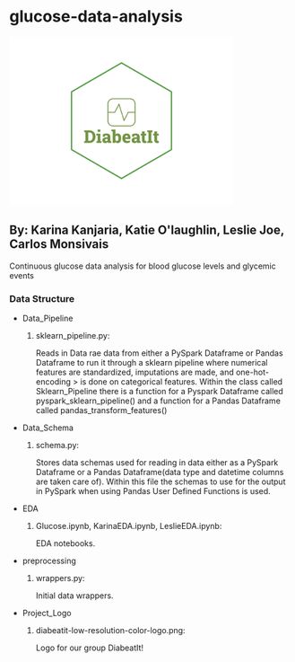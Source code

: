 # glucose-data-analysis
<p> <img src="Project_Logo/diabeatit-low-resolution-color-logo.png" width="400" height="300"/></p>

## By: Karina Kanjaria, Katie O'laughlin, Leslie Joe, Carlos Monsivais
Continuous glucose data analysis for blood glucose levels and glycemic events

### Data Structure
* Data_Pipeline
    1. sklearn_pipeline.py:

        Reads in Data rae data from either a PySpark Dataframe or Pandas Dataframe to run it through a sklearn pipeline where numerical 
        features are standardized, imputations are made, and one-hot-encoding > is done on categorical features. Within the 
        class called Sklearn_Pipeline there is a function for a Pyspark Dataframe called pyspark_sklearn_pipeline() and a function
        for a Pandas Dataframe called pandas_transform_features()

* Data_Schema
    1. schema.py:
    
        Stores data schemas used for reading in data either as a PySpark Dataframe or a Pandas Dataframe(data type and datetime columns are taken care of).
        Within this file the schemas to use for the output in PySpark when using Pandas User Defined Functions is used.

* EDA
    1. Glucose.ipynb, KarinaEDA.ipynb, LeslieEDA.ipynb:

        EDA notebooks.

* preprocessing
    1. wrappers.py:

        Initial data wrappers.

* Project_Logo
    1. diabeatit-low-resolution-color-logo.png:

        Logo for our group DiabeatIt!